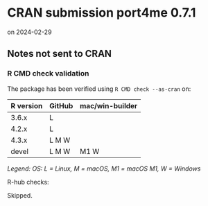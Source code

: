# CRAN submission port4me 0.7.1

on 2024-02-29


## Notes not sent to CRAN

### R CMD check validation

The package has been verified using `R CMD check --as-cran` on:

| R version | GitHub | mac/win-builder |
| --------- | ------ | --------------- |
| 3.6.x     | L      |                 |
| 4.2.x     | L      |                 |
| 4.3.x     | L M W  |                 |
| devel     | L M W  | M1  W           |

*Legend: OS: L = Linux, M = macOS, M1 = macOS M1, W = Windows*


R-hub checks:

Skipped.
